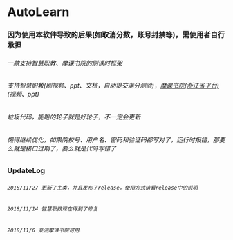 # AutoLearn
### 因为使用本软件导致的后果(如取消分数，账号封禁等)，需使用者自行承担
###### 一款支持智慧职教、摩课书院的刷课时框架
###### 支持智慧职教(刷视频、ppt、文档，自动提交满分测验)，[摩课书院(浙江省平台)](http://zjedu.moocollege.com)(视频、ppt)
###### 垃圾代码，能跑的轮子就是好轮子，不一定会更新
###### 懒得继续优化，如果院校号、用户名、密码和验证码都写对了，运行时报错，那要么就是接口过期了，要么就是代码写错了
### UpdateLog
###### `2018/11/27 更新了主类，并且发布了release，使用方式请看release中的说明`
###### `2018/11/14 智慧职教现在得到了修复`
###### `2018/11/6 亲测摩课书院可用`


